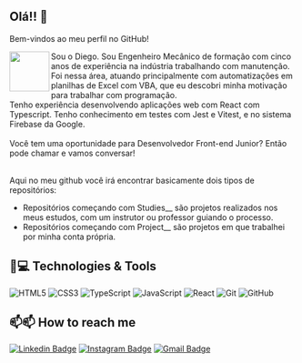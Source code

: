 ## Olá!! 🙂
Bem-vindos ao meu perfil no GitHub!

<img align="left" src="https://avatars.githubusercontent.com/u/97759524?v=4" width=70> Sou o Diego. Sou Engenheiro Mecânico de formação com cinco anos de experiência na indústria trabalhando com manutenção. Foi nessa área, atuando principalmente com automatizações em planilhas de Excel com VBA, que eu descobri minha motivação para trabalhar com programação.
<br>
Tenho experiência desenvolvendo aplicações web com React com Typescript. Tenho conhecimento em testes com Jest e Vitest, e no sistema Firebase da Google.
<br>
<br>
Você tem uma oportunidade para Desenvolvedor Front-end Junior? Então pode chamar e vamos conversar!
<br>
<br>

Aqui no meu github você irá encontrar basicamente dois tipos de repositórios:
* Repositórios começando com Studies__ são projetos realizados nos meus estudos, com um instrutor ou professor guiando o processo.
* Repositórios começando com Project__ são projetos em que trabalhei por minha conta própria.


## 🚀💻 Technologies & Tools

![HTML5](https://img.shields.io/badge/-HTML5-E34F26?style=flat-square&logo=html5&logoColor=white)
![CSS3](https://img.shields.io/badge/-CSS3-1572B6?style=flat-square&logo=css3)
![TypeScript](https://img.shields.io/badge/-TypeScript-007ACC?style=flat-square&logo=typescript&logoColor=white)
![JavaScript](https://img.shields.io/badge/-JavaScript-black?style=flat-square&logo=javascript)
![React](https://img.shields.io/badge/-ReactJS-black?style=flat-square&logo=react)
![Git](https://img.shields.io/badge/-Git-black?style=flat-square&logo=git)
![GitHub](https://img.shields.io/badge/-GitHub-181717?style=flat-square&logo=github)


## 📫📫 How to reach me

[![Linkedin Badge](https://img.shields.io/badge/-diegonf-blue?style=flat-square&logo=Linkedin&logoColor=white&link=https://www.linkedin.com/in/diegonf/)](https://www.linkedin.com/in/diegonf/)
[![Instagram Badge](https://img.shields.io/badge/-diegonf-purple?style=flat-square&logo=instagram&logoColor=white&link=https://www.instagram.com/diego_nferreira/)](https://instagram.com/diego_nferreira/)
[![Gmail Badge](https://img.shields.io/badge/-diegonf@gmail.com-c14438?style=flat-square&logo=Gmail&logoColor=white&link=mailto:diego.nascimento91@gmail.com)](mailto:diego.nascimento91@gmail.com)


<!--
**diegonf/diegonf** is a ✨ _special_ ✨ repository because its `README.md` (this file) appears on your GitHub profile.

Here are some ideas to get you started:

- 🔭 I’m currently working on ...
- 🌱 I’m currently learning ...
- 👯 I’m looking to collaborate on ...
- 🤔 I’m looking for help with ...
- 💬 Ask me about ...
- 📫 How to reach me: ...
- 😄 Pronouns: ...
- ⚡ Fun fact: ...

![Bootstrap](https://img.shields.io/badge/-Bootstrap-563D7C?style=flat-square&logo=bootstrap)
-->
